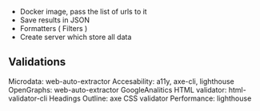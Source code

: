 * Docker image, pass the list of urls to it
* Save results in JSON
* Formatters ( Filters )
* Create server which store all data

## Validations

Microdata: web-auto-extractor
Accesability: a11y, axe-cli, lighthouse
OpenGraphs: web-auto-extractor
GoogleAnalitics
HTML validator: html-validator-cli
Headings Outline: axe
CSS validator
Performance: lighthouse
